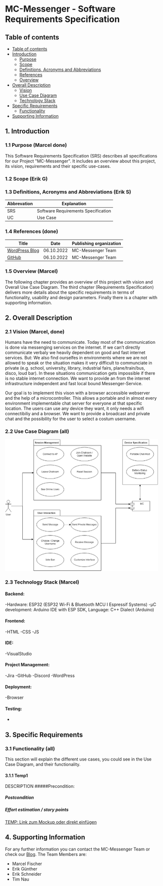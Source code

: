 # MC-Messenger - Software Requirements Specification 

## Table of contents
- [Table of contents](#table-of-contents)
- [Introduction](#1-introduction)
    - [Purpose](#11-purpose)
    - [Scope](#12-scope)
    - [Definitions, Acronyms and Abbreviations](#13-definitions-acronyms-and-abbreviations)
    - [References](#14-references)
    - [Overview](#15-overview)
- [Overall Description](#2-overall-description)
    - [Vision](#21-vision)
    - [Use Case Diagram](#22-use-case-diagram)
	- [Technology Stack](#23-technology-stack)
- [Specific Requirements](#3-specific-requirements)
    - [Functionality](#31-functionality)
- [Supporting Information](#4-supporting-information)

## 1. Introduction

### 1.1 Purpose (Marcel done)
This Software Requirements Specification (SRS) describes all specifications for our Project "MC-Messenger". 
It includes an overview about this project, its vision, requirements and their specific use-cases. 


### 1.2 Scope (Erik G)


### 1.3 Definitions, Acronyms and Abbreviations (Erik S)
| Abbrevation | Explanation                            |
| ----------- | -------------------------------------- |
| SRS         | Software Requirements Specification    |
| UC          | Use Case                               |


### 1.4 References (done)

| Title                                                              | Date       | Publishing organization   |
| -------------------------------------------------------------------|:----------:| ------------------------- |
| [WordPress Blog](https://semcmessenger.wordpress.com)    | 06.10.2022 | MC-Messenger Team    |
| [GitHub](https://github.com/Scherrik/se_mcm)              | 06.10.2022 | MC-Messenger Team    |


### 1.5 Overview (Marcel)
The following chapter provides an overview of this project with vision and Overall Use Case Diagram. The third chapter (Requirements Specification) delivers more details about the specific requirements in terms of functionality, usability and design parameters. Finally there is a chapter with supporting information. 
    
## 2. Overall Description

### 2.1 Vision (Marcel, done)
Humans have the need to communicate. Today most of the communication is done via messenging services on the internet. If we can’t directly communicate verbaly we heavily dependent on good and fast internet services.
But: We also find ourselfes in environments where we are not allowed to speak or the situation makes it very difficult to communciate in private (e.g. school, university, library, industrial fairs, plane/train/bus, disco, loud bar).
In these situations communication gets impossible if there is no stable internet connection.
We want to provide an from the internet infrastructure independent and fast local bound Messenger-Service.

Our goal is to implement this vison with a browser accessible webserver and the help of a microcontroller.
This allows a portable and in almost every environment implementable chat server for everyone at that specific location. The users can use any device they want, it only needs a wifi connectibiliy and a browser. We want to provide a broadcast and private chat and the possibility for the user to select a costum username.

### 2.2 Use Case Diagram (all)

![OUCD](./img/UML_MCM.png)


### 2.3 Technology Stack (Marcel)

#### Backend:
-Hardware: ESP32 (ESP32 Wi-Fi & Bluetooth MCU I Espressif Systems)
-µC development: Arduino IDE with ESP SDK, Language: C++ Dialect (Arduino)

#### Frontend:
-HTML
-CSS
-JS

#### IDE:
-VisualStudio

#### Project Management:
-Jira
-GitHub
-Discord
-WordPress

#### Deployment:
-Browser

#### Testing:
-

## 3. Specific Requirements

### 3.1 Functionality (all)
This section will explain the different use cases, you could see in the Use Case Diagram, and their functionality.  

#### 3.1.1 Temp1
DESCRIPTION
#####Precondition:
##### Postcondition
##### Effort estimation / story points

[TEMP: Link zum Mockup oder direkt einfügen](./use_cases/temp1.md)

## 4. Supporting Information
For any further information you can contact the MC-Messenger Team or check our [Blog](https://semcmessenger.wordpress.com). 
The Team Members are:
- Marcel Fischer
- Erik Günther
- Erik Schneider
- Tim Nau

<!-- Picture-Link definitions: -->
[OUCD]: https://github.com/IB-KA/CommonPlayground/blob/master/UseCaseDiagramCP.png "Overall Use Case Diagram"
